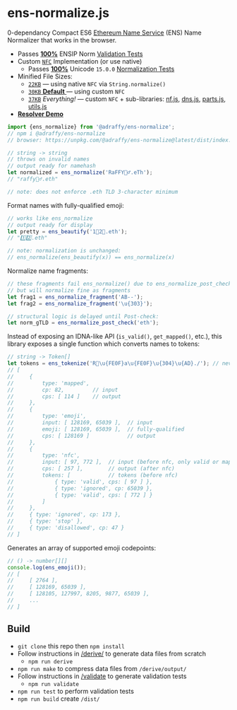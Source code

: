 # ens-normalize.js
0-dependancy Compact ES6 [Ethereum Name Service](https://ens.domains/) (ENS) Name Normalizer that works in the browser.

* Passes [**100%**](https://adraffy.github.io/ens-norm-tests/test-validation/output/ens_normalize_1.6.3.html) ENSIP Norm [Validation Tests](https://github.com/adraffy/ensip-norm/)
* Custom [`NFC`](https://unicode.org/reports/tr15/) Implementation (or use native)
	* Passes [**100%**](https://adraffy.github.io/ens-normalize.js/test/report-nf.html) Unicode `15.0.0` [Normalization Tests](https://www.unicode.org/Public/15.0.0/ucd/NormalizationTest.txt)
* Minified File Sizes: 
	* [`22KB`](./dist/index-xnf.min.js) — using native `NFC` via `String.normalize()`
	* [`30KB` **Default** ](./dist/index.min.js) — using custom `NFC`
	* [`37KB`](./dist/all.min.js) *Everything!* — custom `NFC` + sub-libraries: [nf.js](./src/nf.js), [dns.js](./src/dns.js), [parts.js](./src/parts.js), [utils.js](./src/utils.js)
* [**Resolver Demo**](https://adraffy.github.io/ens-normalize.js/test/resolver.html)

```Javascript
import {ens_normalize} from '@adraffy/ens-normalize';
// npm i @adraffy/ens-normalize
// browser: https://unpkg.com/@adraffy/ens-normalize@latest/dist/index.min.js

// string -> string
// throws on invalid names
// output ready for namehash
let normalized = ens_normalize('RaFFY🚴‍♂️.eTh');
// "raffy🚴‍♂.eth"

// note: does not enforce .eth TLD 3-character minimum
```
Format names with fully-qualified emoji:
```JavaScript
// works like ens_normalize
// output ready for display
let pretty = ens_beautify('1⃣2⃣.eth'); 
// "1️⃣2️⃣.eth"

// note: normalization is unchanged:
// ens_normalize(ens_beautify(x)) == ens_normalize(x)
```

Normalize name fragments:
```Javascript
// these fragments fail ens_normalize() due to ens_normalize_post_check() rules
// but will normalize fine as fragments
let frag1 = ens_normalize_fragment('AB--');
let frag2 = ens_normalize_fragment('\u{303}');

// structural logic is delayed until Post-check:
let norm_gTLD = ens_normalize_post_check('eth');
```

Instead of exposing an IDNA-like API (`is_valid()`, `get_mapped()`, etc.), this library exposes a single function which converts names to tokens:
```JavaScript
// string -> Token[]
let tokens = ens_tokenize('R💩\u{FE0F}a\u{FE0F}\u{304}\u{AD}./'); // never throws
// [
//     { 
//         type: 'mapped', 
//         cp: 82,         // input
//         cps: [ 114 ]    // output
//     }, 
//     { 
//         type: 'emoji',
//         input: [ 128169, 65039 ],  // input 
//         emoji: [ 128169, 65039 ],  // fully-qualified
//         cps: [ 128169 ]            // output
//     },
//     {
//         type: 'nfc',
//         input: [ 97, 772 ],  // input (before nfc, only valid or mapped)
//         cps: [ 257 ],        // output (after nfc)
//         tokens: [            // tokens (before nfc)
//             { type: 'valid', cps: [ 97 ] },
//             { type: 'ignored', cp: 65039 },
//             { type: 'valid', cps: [ 772 ] }
//         ]
//     },
//     { type: 'ignored', cp: 173 },
//     { type: 'stop' },
//     { type: 'disallowed', cp: 47 }
// ]
```

Generates an array of supported emoji codepoints:
```Javascript
// () -> number[][]
console.log(ens_emoji());
// [
//     [ 2764 ],
//     [ 128169, 65039 ],
//     [ 128105, 127997, 8205, 9877, 65039 ],
//     ...
// ]
```

## Build

* `git clone` this repo then `npm install` 
* Follow instructions in [/derive/](./derive/) to generate data files from scratch 
	* `npm run derive`
* `npm run make` to compress data files from `/derive/output/`
* Follow instructions in [/validate](./validate/) to generate validation tests
	* `npm run validate`
* `npm run test` to perform validation tests
* `npm run build` create `/dist/`
